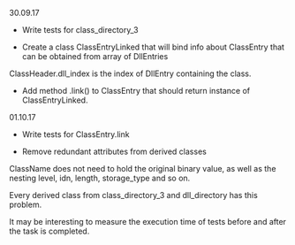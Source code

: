 30.09.17

  + Write tests for class_directory_3

  + Create a class ClassEntryLinked that will bind info about ClassEntry that
  can be obtained from array of DllEntries

ClassHeader.dll_index is the index of DllEntry containing the class.

  + Add method .link() to ClassEntry that should return instance of ClassEntryLinked.

01.10.17

  - Write tests for ClassEntry.link

  + Remove redundant attributes from derived classes

  ClassName does not need to hold the original binary value, as well as
  the nesting level, idn, length, storage_type and so on.

  Every derived class from class_directory_3 and dll_directory has this
  problem.

  It may be interesting to measure the execution time of tests before and after
  the task is completed.

